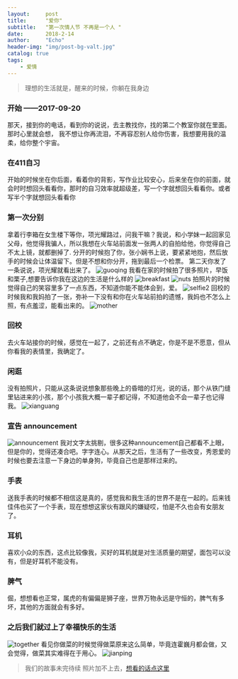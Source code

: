 ```yaml
---
layout:     post
title:      "爱你"
subtitle:   "第一次情人节 不再是一个人 "
date:       2018-2-14
author:     "Echo"
header-img: "img/post-bg-valt.jpg"
catalog: true
tags:
    - 爱情
---
```


> 理想的生活就是，醒来的时候，你躺在我身边

### 开始 ——2017-09-20
那天，接到你的电话，看到你的说说，去主教找你，找的第二个教室你就在里面。
那时心里就会想，
我不想让你再流泪，不再容忍别人给你伤害，我想要用我的温柔，给你整个宇宙。

### 在411自习
开始的时候坐在你后面，看着你的背影，写作业比较安心，后来坐在你的前面，就会时时想回头看看你，那时的自习效率就超级差，写一个字就想回头看看你。或者写半个字就想回头看看你

### 第一次分别
拿着行李箱在女生楼下等你，项光耀路过，问我干嘛？我说，和小学妹一起回家见父母，他觉得我骗人，所以我想在火车站前面发一张两人的自拍给他，你觉得自己不太上镜，就都删掉了.
分开的时候抱了你，张小娴书上说，要紧紧地抱，然后放手的时候会让体温留下。但是不想和你分开，拖到最后一个检票。
第二天你发了一条说说，项光耀就看出来了。
![guoqing](https://github.com/echosara/echoblog/blob/master/img/guoqing.png)
我看在家的时候拍了很多照片，早饭和栗子,想要告诉你我在这边的生活是什么样的
![breakfast](https://github.com/echosara/echoblog/blob/master/img/val_breakfast.jpg)
![nuts](https://github.com/echosara/echoblog/blob/master/img/IMG_20171002_111250.jpg)
拍照片的时候觉得自己的笑容里多了一点东西，不知道你能不能体会到，爱。
![selfie2](https://github.com/echosara/echoblog/blob/master/img/val_selfie2.jpg)
回校的时候我和我妈拍了一张，弥补一下没有和你在火车站前拍的遗憾，我妈也不怎么上照，有点羞涩，能看出来的。
![mother](https://github.com/echosara/echoblog/blob/master/img/val_mother.jpg)

### 回校
去火车站接你的时候，感觉在一起了，之前还有点不确定，你是不是不愿意，但从你看我的表情里，我确定了。

### 闲逛
没有拍照片，只能从这条说说想象那些晚上的昏暗的灯光，说的话，那个从铁门缝里钻进来的小孩，那个小孩我大概一辈子都记得，不知道他会不会一辈子也记得我。
![xianguang](https://github.com/echosara/echoblog/blob/master/img/xiangkuang.png)

### 宣告 announcement
![announcement](https://github.com/echosara/echoblog/blob/master/img/announcement.png) 
我对文字太挑剔，很多这种announcement自己都看不上眼，但是你的，觉得还凑合吧。字字连心。从那天之后，生活有了一些改变，秀恩爱的时候也要去注意一下身边的单身狗，毕竟自己也是那样过来的。

### 手表
送我手表的时候都不相信这是真的，感觉我和我生活的世界不是在一起的。后来钱佳伟也买了一个手表，现在想想这家伙有跟风的嫌疑哎，怕是不久也会有女朋友了。

### 耳机
喜欢小众的东西，这点比较像我，买好的耳机就是对生活质量的期望，面包可以没有，但是好耳机不能没有。

### 脾气
倔，想想看也正常，属虎的有偏偏是狮子座，世界万物永远是守恒的，脾气有多坏，其他的方面就会有多好。



### 之后我们就过上了幸福快乐的生活
![together](https://github.com/echosara/echoblog/blob/master/img/val_together.jpg)
看见你做菜的时候觉得做菜原来这么简单，毕竟连霍巍月都会做，又会觉得，做菜其实难得在于用心。
![jianping](https://github.com/echosara/echoblog/blob/master/img/val_jianping.jpg)

> 我们的故事未完待续 
> 照片加不上去，[想看的话点这里](https://github.com/echosara/echoblog/blob/master/_posts/2018-02-14-Valentine.md)










